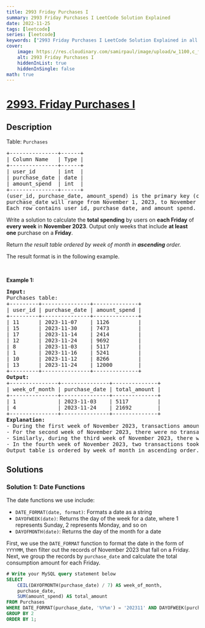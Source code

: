 ```yaml
---
title: 2993 Friday Purchases I
summary: 2993 Friday Purchases I LeetCode Solution Explained
date: 2022-11-25
tags: [leetcode]
series: [leetcode]
keywords: ["2993 Friday Purchases I LeetCode Solution Explained in all languages", "2993 Friday Purchases I", "LeetCode", "leetcode solution in Python3 C++ Java Go PHP Ruby Swift TypeScript Rust C# JavaScript C", "GeeksforGeeks", "InterviewBit", "Coding Ninjas", "HackerRank", "HackerEarth", "CodeChef", "TopCoder", "AlgoExpert", "freeCodeCamp", "Codeforces", "GitHub", "AtCoder", "Samir Paul"]
cover:
    image: https://res.cloudinary.com/samirpaul/image/upload/w_1100,c_fit,co_rgb:FFFFFF,l_text:Arial_75_bold:2993 Friday Purchases I - Solution Explained/problem-solving.webp
    alt: 2993 Friday Purchases I
    hiddenInList: true
    hiddenInSingle: false
math: true
---
```



# [2993. Friday Purchases I](https://leetcode.com/problems/friday-purchases-i)


## Description

<p>Table: <code>Purchases</code></p>

<pre>
+---------------+------+
| Column Name   | Type |
+---------------+------+
| user_id       | int  |
| purchase_date | date |
| amount_spend  | int  |
+---------------+------+
(user_id, purchase_date, amount_spend) is the primary key (combination of columns with unique values) for this table.
purchase_date will range from November 1, 2023, to November 30, 2023, inclusive of both dates.
Each row contains user id, purchase date, and amount spend.
</pre>

<p>Write a solution to calculate the <strong>total spending</strong> by users on <strong>each Friday</strong> of <strong>every week</strong> in <strong>November 2023</strong>. Output only weeks that include <strong>at least one</strong> purchase on a <strong>Friday</strong>.</p>

<p>Return <em>the result table ordered by week of month</em><em> in <strong>ascending</strong></em><em><strong> </strong>order.</em></p>

<p>The result format is in the following example.</p>

<p>&nbsp;</p>
<p><strong class="example">Example 1:</strong></p>

<pre>
<strong>Input:</strong> 
Purchases table:
+---------+---------------+--------------+
| user_id | purchase_date | amount_spend |
+---------+---------------+--------------+
| 11      | 2023-11-07    | 1126         |
| 15      | 2023-11-30    | 7473         |
| 17      | 2023-11-14    | 2414         |
| 12      | 2023-11-24    | 9692         |
| 8       | 2023-11-03    | 5117         |
| 1       | 2023-11-16    | 5241         |
| 10      | 2023-11-12    | 8266         |
| 13      | 2023-11-24    | 12000        |
+---------+---------------+--------------+
<strong>Output:</strong> 
+---------------+---------------+--------------+
| week_of_month | purchase_date | total_amount |
+---------------+---------------+--------------+
| 1             | 2023-11-03    | 5117         |
| 4             | 2023-11-24    | 21692        |
+---------------+---------------+--------------+ 
<strong>Explanation:</strong> 
- During the first week of November 2023, transactions amounting to $5,117 occurred on Friday, 2023-11-03.
- For the second week of November 2023, there were no transactions on Friday, 2023-11-10.
- Similarly, during the third week of November 2023, there were no transactions on Friday, 2023-11-17.
- In the fourth week of November 2023, two transactions took place on Friday, 2023-11-24, amounting to $12,000 and $9,692 respectively, summing up to a total of $21,692.
Output table is ordered by week_of_month in ascending order.</pre>

## Solutions

### Solution 1: Date Functions

The date functions we use include:

-   `DATE_FORMAT(date, format)`: Formats a date as a string
-   `DAYOFWEEK(date)`: Returns the day of the week for a date, where 1 represents Sunday, 2 represents Monday, and so on
-   `DAYOFMONTH(date)`: Returns the day of the month for a date

First, we use the `DATE_FORMAT` function to format the date in the form of `YYYYMM`, then filter out the records of November 2023 that fall on a Friday. Next, we group the records by `purchase_date` and calculate the total consumption amount for each Friday.

<!-- tabs:start -->

```sql
# Write your MySQL query statement below
SELECT
    CEIL(DAYOFMONTH(purchase_date) / 7) AS week_of_month,
    purchase_date,
    SUM(amount_spend) AS total_amount
FROM Purchases
WHERE DATE_FORMAT(purchase_date, '%Y%m') = '202311' AND DAYOFWEEK(purchase_date) = 6
GROUP BY 2
ORDER BY 1;
```

<!-- tabs:end -->

<!-- end -->
